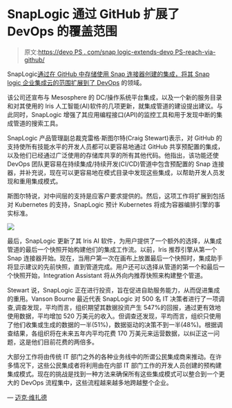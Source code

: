 # SnapLogic 通过 GitHub 扩展了 DevOps 的覆盖范围

> 原文:[https://devo PS . com/snap logic-extends-devo PS-reach-via-github/](https://devops.com/snaplogic-extends-devops-reach-via-github/)

SnapLogic[通过在 GitHub 中存储使用 Snap 连接器创建的集成，将其 Snap logic 企业集成云的范围扩展到了 DevOps](https://www.businesswire.com/news/home/20180815005145/en/SnapLogic-Accelerates-Software-Development-Lifecycle-New-DevOps) 的领域。

该公司还宣布与 Mesosphere 的 DC/操作系统平台集成，以及一个新的服务目录和对其使用的 Iris 人工智能(AI)软件的几项更新，就集成管道的建设提出建议。与此同时，SnapLogic 增强了其应用编程接口(API)的监控工具和用于发现中断的集成管道的搜索工具。

SnapLogic 产品管理副总裁克雷格·斯图尔特(Craig Stewart)表示，对 GitHub 的支持使所有技能水平的开发人员都可以更容易地通过 GitHub 共享预配置的集成，以及他们已经通过广泛使用的存储库共享的所有其他代码。他指出，该功能还使 DevOps 团队更容易在持续集成/持续开发(CI/CD)管道中包含预配置的 Snap 连接器，并补充说，现在可以更容易地在模式目录中发现这些集成，以帮助开发人员发现和重用集成模式。

斯图尔特说，对中间层的支持是应客户要求提供的。然后，这项工作将扩展到包括对 Kubernetes 的支持，SnapLogic 预计 Kubernetes 将成为容器编排引擎的事实标准。

![](../Images/12271e40af3e4e128d132bcaf4382e7b.png)

最后，SnapLogic 更新了其 Iris AI 软件，为用户提供了一个额外的选择，从集成管道的最后一个快照开始构建他们的集成工作流。以前，Iris 推荐引擎从第一个 Snap 连接器开始。现在，当用户第一次在画布上放置最后一个快照时，集成助手将显示建议的先前快照，直到管道完成。用户还可以选择从管道的第一个和最后一个快照开始，Integration Assistant 将从外向内推荐快照来构建整个管道。

Stewart 说，SnapLogic 正在进行投资，旨在促进自助服务能力，从而促进集成的重用。Vanson Bourne 最近代表 SnapLogic 对 500 名 IT 决策者进行了一项调查,调查发现，平均而言，组织期望其数据投资产生 547%的回报，通过更有效地使用数据，平均增加 520 万美元的收入。但调查还发现，平均而言，组织只使用了他们收集或生成的数据的一半(51%)，数据驱动的决策不到一半(48%)。根据调查结果，各组织将在未来五年内平均花费 170 万美元来运营数据，以纠正这一问题，这是他们目前花费的两倍多。

大部分工作将由传统 IT 部门之外的各种业务线中的所谓公民集成商来推动。在许多情况下，这些公民集成者将利用由在内部 IT 部门工作的开发人员创建的预构建集成模式。现在的挑战是找到一种方法来确保所有这些集成模式可以整合到一个更大的 DevOps 流程集中，这些流程越来越多地跨越整个企业。

— [迈克·维扎德](https://devops.com/author/mike-vizard/)